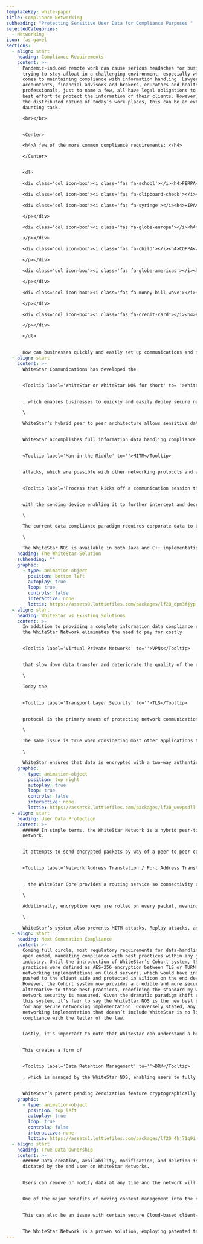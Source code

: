 ```yaml
---
templateKey: white-paper
title: Compliance Networking
subheading: "Protecting Sensitive User Data for Compliance Purposes "
selectedCategories:
  - Networking
icon: fas gavel
sections:
  - align: start
    heading: Compliance Requirements
    content: >-
      Pandemic-induced remote work can cause serious headaches for businesses
      trying to stay afloat in a challenging environment, especially when it
      comes to maintaining compliance with information handling. Lawyers,
      accountants, financial advisors and brokers, educators and healthcare
      professionals, just to name a few, all have legal obligations to make a
      best effort to protect the information of their clients. However, due to
      the distributed nature of today’s work places, this can be an extremely
      daunting task.

      <br></br>


      <Center>

      <h4>A few of the more common compliance requirements: </h4>

      </Center>


      <dl>

      <div class='col icon-box'><i class='fas fa-school'></i><h4>FERPA</h4><p>The Family Education Rights and Privacy Act of 1974. Gives parents access to their child's education records, an opportunity to seek to have the records amended, and some control over the disclosure of information from the records including ID’s, grades, email addresses, etc.</p></div>

      <div class='col icon-box'><i class='fas fa-clipboard-check'></i><h4>PTAC</h4><p>Privacy Technical Assistance Center.  Government resource for dissemination of educational privacy and security compliance.  Provides training on FERPA and related requirements as well as data security best practices.</p></div>

      <div class='col icon-box'><i class='fas fa-syringe'></i><h4>HIPAA</h4><p>Health Insurance Portability and Accountability Act.  Controls access to medical records.  This also applies to student's records held by schools.

      </p></div>

      <div class='col icon-box'><i class='fas fa-globe-europe'></i><h4>GDPR</h4><p>General Data Protection Regulation.  Defines what is personal data and how it should be protected and rights to have it removed. 

      </p></div>

      <div class='col icon-box'><i class='fas fa-child'></i><h4>COPPA</h4><p>Children’s Online Privacy Protection Act.  Governs collection of information for children under 13 years of age.  Requires parental consent.  Limits data collection and distribution.  Rights of erasure.

      </p></div>

      <div class='col icon-box'><i class='fas fa-globe-americas'></i><h4>CCPA</h4><p>California Consumer Privacy Act.  Aims to increase transparency for California residents, allowing them to understand how their data is collected and transacted.

      </p></div>

      <div class='col icon-box'><i class='fas fa-money-bill-wave'></i><h4>SOX</h4><p>Sarbanes-Oxley Act.  Mandates how financial record keeping and reporting must be handled for corporations.

      </p></div>

      <div class='col icon-box'><i class='fas fa-credit-card'></i><h4>PCI-DSS</h4><p>Payment Card Industry Data Security Standard governs how credit card information is handled.

      </p></div>

      </dl>


      How can businesses quickly and easily set up communications and networking infrastructure that will facilitate compliant communications, without the overhead of a massive IT staff, and potential for human error, that expose the organization to legal and civil liability for failure to comply with data protection regulations? Moreover, what is the best practice when it comes to the state of the art of protecting information?
  - align: start
    content: >-
      WhiteStar Communications has developed the


      <Tooltip label='WhiteStar or WhiteStar NOS for short' to=''>WhiteStar Network Operating System</Tooltip>


      , which enables businesses to quickly and easily deploy secure networks that are scalable, reliable and minimize human error.  The WhiteStar NOS is not just fully compliant with all best practices for data protection, it is in fact *the* *best* choice for securing sensitive data in-flight and at rest.\

      \

      WhiteStar’s hybrid peer to peer architecture allows sensitive data to be sent from one place to another with the absolute minimum attack surface area, thus ensuring no devices have access to sensitive data when they shouldn’t.  This is accomplished with WhiteStar’s patent pending Cohort system of first-party trusted connected devices. Likewise, WhiteStar functions with secure cryptography that protects all user data within the network of trusted devices.


      WhiteStar accomplishes full information data handling compliance without the risk of exposure to


      <Tooltip label='Man-in-the-Middle' to=''>MITM</Tooltip>


      attacks, which are possible with other networking protocols and architectures. These attacks occur on networks when a cybercriminal inserts a device to mimic the intended destination for the packets being sent, thus tricking the client into thinking the erroneous device is the intended destination. This allows the malicious device to complete a


      <Tooltip label='Process that kicks off a communication session that uses TLS encryption' to=''>TLS handshake</Tooltip>


      with the sending device enabling it to further intercept and decrypt packets. With WhiteStar Networks, since all end devices are known and trusted, a MITM attack is not possible.\

      \

      The current data compliance paradigm requires corporate data to be decrypted for data monitoring and retention, but this introduces security risks that are inherent in the technologies and protocols being used to maintain the compliance. That’s why WhiteStar's solution is so revolutionary; the WhiteStar NOS’s Cohort maintains first-party trust deliberately whitelisting each pair of connected devices through an exchange of unique key-pairs and allowing only those trusted devices to have access to information via patent pending Crypto Tag Switching. Keys roll on each packet, which contains the possibility of a data leak if a key-pair is ever compromised, to a single packet.\

      \

      The WhiteStar NOS is available in both Java and C++ implementations and can run on both mobile and desktop devices. The StarFury REST API integration allows the technology to be adapted to existing web applications as well. This means users can interact with WhiteStar enabled devices via a host of applications, like WhiteStar’s Society: Secure Social Network application which delivers secure instant messaging and public communities of interest.
    heading: The WhiteStar Solution
    subheading: ""
    graphic:
      - type: animation-object
        position: bottom left
        autoplay: true
        loop: true
        controls: false
        interactive: none
        lottie: https://assets9.lottiefiles.com/packages/lf20_dpm3fjyp.json
  - align: start
    heading: WhiteStar vs Existing Solutions
    content: >-
      In addition to providing a complete information data compliance solution,
      the WhiteStar Network eliminates the need to pay for costly


      <Tooltip label='Virtual Private Networks' to=''>VPNs</Tooltip>


      that slow down data transfer and deteriorate the quality of the end user experience. It’s important to also note that users may not understand that VPNs do not guarantee secure end-to-end communications; they only secure the tunnel to the VPN concentrator typically located at the edge of each network. This means that a VPN potentially only offers protection for the first hop in the network, but could leave data vulnerable to exposure for any subsequent hops. These vulnerabilities are difficult to understand for the average layperson, thus the likelihood they’ll make a mistake when using a VPN is much higher. This, on the other hand, is not an issue when using a WhiteStar enabled application, which essentially makes a VPN obsolete.\

      \

      Today the


      <Tooltip label='Transport Layer Security' to=''>TLS</Tooltip>


      protocol is the primary means of protecting network communications over the Internet. It, (and its predecessor, Secure Sockets Layer or SSL), has been used for decades in many applications, but most notably in browsers when users interact with HTTPS websites. However, there are some inherent risks with the way TLS is typically deployed: requiring only one-way authentication and not two-way. This means only one party, (the server,) must prove its identity but not the client. This introduces the potential for transaction fraud.\

      \

      The same issue is true when considering most other applications that run over standard TLS. Despite negotiating an encrypted handshake, TLS only ensures that the first hop in the data’s path is somewhat secure, but does not necessarily protect any subsequent hops.\

      \

      WhiteStar ensures that data is encrypted with a two-way authenticated key-pair that prevents data from being read by any device other the device it was sent to or from. Unlike a VPN, this pairwise encryption extends end-to-end from the source device to the destination device and through every node that the user’s packets traverse. No node between the source and destination has the keys necessary to decrypt the packet. This packet forwarding technique is accomplished by way of WhiteStar’s patent pending [Crypto Tag Switching technology](/Security/ip).
    graphic:
      - type: animation-object
        position: top right
        autoplay: true
        loop: true
        controls: false
        interactive: none
        lottie: https://assets8.lottiefiles.com/packages/lf20_wvvpsdll.json
  - align: start
    heading: User Data Protection
    content: >-
      ###### In simple terms, the WhiteStar Network is a hybrid peer-to-peer
      network.


      It attempts to send encrypted packets by way of a peer-to-peer connection between devices by default. In the event packets cannot be sent directly, for example if one device is behind a firewall and the two endpoints need to negotiate


      <Tooltip label='Network Address Translation / Port Address Translation' to=''>NAT/PAT</Tooltip>


      , the WhiteStar Core provides a routing service so connectivity can be established. Most importantly, the WhiteStar Core has no visibility either into the data within packets or about the final destination of the packets that are sent over the network, nor the final destination of those packets. This is accomplished with Crypto Tag Switching, which is appending packets sent by one endpoint to another with a cryptographically signed key. Each hop in the network can attest to the next hop the validity of the packet. In a network assembled of first-party trusted devices, this allows for extremely secure communication whereby every packet was verified by the next device in the transmission path, but nothing in the payload was decrypted. At the end of this chain, packets make their way to the end device and are then decrypted finally using the private key held by the end recipient.\

      \

      Additionally, encryption keys are rolled on every packet, meaning the potential exposure if a set of keys are leaked, is no larger than a single packet. Normally this would require a massive amount of computational overhead to implement at scale, but WhiteStar shifts the computational burden of cryptography to the end device and the WhiteStar Core never has to handle encryption or decryption, or the verification of the signature of a previous hop in the network. This allows the WhiteStar Network to scale nearly indefinitely, unlike a traditional Cloud backend with TLS.\

      \

      WhiteStar’s system also prevents MITM attacks, Replay attacks, and does not require opening pinholes in a firewall. Each packet is given a unique encrypted temporal key, which is signed onto a payload of packets moving from one device to the next. This temporal key is checked against each device’s known previous temporal keys to determine whether a packet is part of a malicious Replay attack using another one of WhiteStar’s patented technologies. If the temporal key matches a known key, the packet is determined to be part of an attack and dropped. The key-pair exchange of the Cohort also applies to Replicators within the WhiteStar Core.  Because packets are never decrypted at any point in flight across the WhiteStar Network, MITM attackers cannot intercept a decrypted packet at any point during the movement of packets because they are only fully decrypted by the end device.
  - align: start
    heading: Next Generation Compliance
    content: >-
      Coming full circle, most regulatory requirements for data-handling are
      open ended, mandating compliance with best practices within any given
      industry. Until the introduction of WhiteStar’s Cohort system, those best
      practices were defined as AES-256 encryption between TLS or TURN
      networking implementations on Cloud servers, which would have information
      pushed to the client side and protected in silicon on the end device.
      However, the Cohort system now provides a credible and more secure
      alternative to those best practices, redefining the standard by which
      network security is measured. Given the dramatic paradigm shift caused by
      this system, it’s fair to say the WhiteStar NOS is the new best practice
      for any secure networking implementation. Conversely stated, any
      networking implementation that doesn’t include WhiteStar is no longer in
      compliance with the letter of the law. 


      Lastly, it’s important to note that WhiteStar can understand a bevy of rich lifecycle policies that determine how long data is retained using a patented life cycle management system. While most data regulations have a prescribed lifecycle, there are currently no networking protocols that have a concept of lifecycle - instead this is left up to the application or end user to manage. WhiteStar’s life cycle management system shifts the burden of data retention from the application to the network by immutably signing each object upon creation and imbuing it with a set of properties that define ownership and lifecycle, which can include things like a birth and death date.


      This creates a form of


      <Tooltip label='Data Retention Management' to=''>DRM</Tooltip>

      , which is managed by the WhiteStar NOS, enabling users to fully control the information they create using a WhiteStar enabled application.  This functions even with account deletion, which WhiteStar handles as a service called Zeroization.


      WhiteStar’s patent pending Zeroization feature cryptographically deletes and removes the ability to view any content created by a user who has Zeroized their account. Because account management is also handled by WhiteStar, the NOS can zeroize any piece of data sent by an account to any other device within its Cohorts where the data was shared using a specialized protocol.  Once data has been zeroized, it impossible to forensically recover.
    graphic:
      - type: animation-object
        position: top left
        autoplay: true
        loop: true
        controls: false
        interactive: none
        lottie: https://assets1.lottiefiles.com/packages/lf20_4hj71q9i.json
  - align: start
    heading: True Data Ownership
    content: >-
      ###### Data creation, availability, modification, and deletion is always
      dictated by the end user on WhiteStar Networks.


      Users can remove or modify data at any time and the network will enforce those alterations. This allows for data to be corrected easily or removed for any reason the end user deems necessary. However, it’s important to note that this is handled at the network layer, not the application. The WhiteStar Network functions without the need for a Cloud-based database as a central repository of information as all data is held at rest on end user devices. 


      One of the major benefits of moving content management into the network layer is how it handles the future growth and obsolescence of end user device technology. Devices can become inoperable for any number of reasons, either from damage or something as mundane as an operating system or application no longer being supported by the provider. This can cause data that was sent from those devices to be perpetually “in flight”, making it impossible to delete that data, creating a regulatory and information security risk. 


      This can also be an issue with certain secure Cloud-based client-server applications where access to data is based on private keys stored at the end device level; if access to those keys is ever lost, without any kind of proper recovery mechanism there is no way to identify and delete data that is beyond its’ retention time. This is a particular issue with things like encrypted messaging platforms that utilize Cloud backends, which retain data pushed to the Cloud that can only be altered or retrieved by verifying a set of private keys. Without a lifecycle policy in effect, data pushed to the Cloud cannot be removed and lives on those servers indefinitely. WhiteStar’s patented lifecycle policy management automatically solves this issue at the network layer, allowing for sensitive and regulated information to be automatically deleted at the appropriate time without the need for user input, future-proofing the network.


      The WhiteStar Network is a proven solution, employing patented technologies to provide a revolutionary solution to organization’s most vexing problems for securing client data and maintaining regulatory compliance for years to come.
---
```

